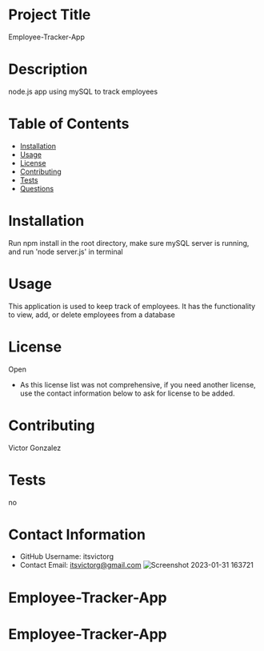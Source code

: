 
# Project Title
Employee-Tracker-App
# Description
node.js app using mySQL to track employees
# Table of Contents 
* [Installation](#-Installation)
* [Usage](#-Usage)
* [License](#-Installation)
* [Contributing](#-Contributing)
* [Tests](#-Tests)
* [Questions](#-Contact-Information)
  
# Installation
Run npm install in the root directory, make sure mySQL server is running, and run 'node server.js' in terminal
# Usage
This application is used to keep track of employees. It has the functionality to view, add, or delete employees from a   database
# License 
Open
* As this license list was not comprehensive, if you need another license, use the contact information below to ask for license to be added. 
# Contributing 
Victor Gonzalez
# Tests
no
# Contact Information 
* GitHub Username: itsvictorg
* Contact Email: itsvictorg@gmail.com
![Screenshot 2023-01-31 163721](https://user-images.githubusercontent.com/72170737/215899633-38791af1-9ac0-4ede-ae8d-f386935be637.png)
# Employee-Tracker-App
# Employee-Tracker-App
